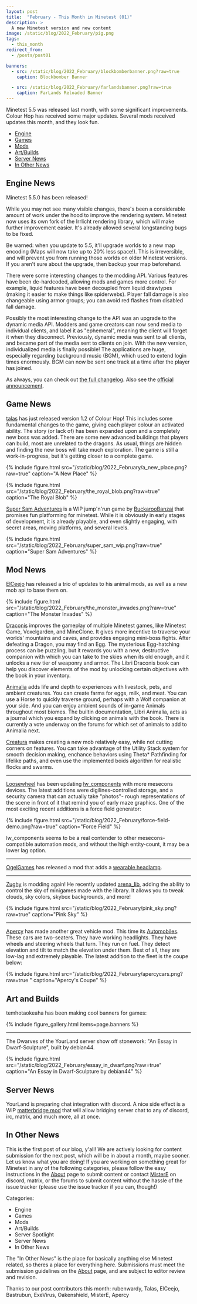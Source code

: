 ```yaml
---
layout: post
title:  "February - This Month in Minetest (01)"
description: >
  A new Minetest version and new content
image: /static/blog/2022_February/pig.png
tags:
  - this_month
redirect_from:
  - /posts/post01

banners:
  - src: /static/blog/2022_February/blockbomberbanner.png?raw=true
    caption: Blockbomber Banner

  - src: /static/blog/2022_February/farlandsbanner.png?raw=true
    caption: FarLands Reloaded Banner
---
```


Minetest 5.5 was released last month, with some significant improvements. Colour
Hop has received some major updates. Several mods received updates this month,
and they look fun.

<!-- more -->

*  [Engine](#engine)
*  [Games](#games)
*  [Mods](#mods)
*  [Art/Builds](#art)
*  [Server News](#s-news)
*  [In Other News](#o-news)


## Engine News <a name="engine"></a>

Minetest 5.5.0 has been released!

While you may not see many visible changes, there's been a considerable amount of work under the hood to improve the rendering system. Minetest now uses its own fork of the Irrlicht rendering library, which will make further improvement easier. It's already allowed several longstanding bugs to be fixed.

Be warned: when you update to 5.5, it'll upgrade worlds to a new map encoding (Maps will now take up to 20% less space!). This is irreversible, and will prevent you from running those worlds on older Minetest versions. If you aren't sure about the upgrade, then backup your map beforehand.

There were some interesting changes to the modding API. Various features have been de-hardcoded, allowing mods and games more control. For example, liquid features have been decoupled from liquid drawtypes (making it easier to make things like spiderwebs). Player fall damage is also changeable using armor groups; you can avoid red flashes from disabled fall damage.

Possibly the most interesting change to the API was an upgrade to the dynamic media API. Modders and game creators can now send media to individual clients, and label it as "ephemeral", meaning the client will forget it when they disconnect. Previously, dynamic media was sent to all clients, and became part of the media sent to clients on join. With the new version, individualized media is finally possible! The applications are huge, especially regarding background music (BGM), which used to extend login times enormously. BGM can now be sent one track at a time after the player has joined.

As always, you can check out [the full changelog](https://dev.minetest.net/Changelog#5.4.0_.E2.86.92_5.5.0). Also see the [official announcement](https://forum.minetest.net/viewtopic.php?f=18&t=27754).


## Game News <a name="games"></a>

[talas](https://content.minetest.net/users/talas/) has just released version 1.2 of Colour Hop!
This includes some fundamental changes to the game, giving each player colour an activated ability.
The story (or lack of) has been expanded upon and a completely new boss was added.
There are some new advanced buildings that players can build, most are unrelated to the dragons.
As usual, things are hidden and finding the new boss will take much exploration.
The game is still a work-in-progress, but it's getting closer to a complete game.

{% include figure.html src="/static/blog/2022_February/a_new_place.png?raw=true" caption="A New Place" %}

{% include figure.html src="/static/blog/2022_February/the_royal_blob.png?raw=true" caption="The Royal Blob" %}

[Super Sam Adventures](https://content.minetest.net/packages/BuckarooBanzay/super_sam/) is a WIP jump'n'run game by [BuckarooBanzai](https://content.minetest.net/users/BuckarooBanzay/) that promises fun platforming for minetest. While it is obviously in early stages of development, it is already  playable, and even slightly engaging, with secret areas, moving platforms, and several levels.

{% include figure.html src="/static/blog/2022_February/super_sam_wip.png?raw=true" caption="Super Sam Adventures" %}

## Mod News <a name="mods"></a>
[ElCeejo](https://content.minetest.net/users/ElCeejo/) has released a trio of updates to his animal mods, as well as a new mob api to base them on.

{% include figure.html src="/static/blog/2022_February/the_monster_invades.png?raw=true" caption="The Monster Invades" %}

[Draconis](https://content.minetest.net/packages/ElCeejo/draconis/) improves the gameplay of multiple Minetest games, like Minetest Game, Voxelgarden, and MineClone. It gives more incentive to traverse your worlds' mountains and caves, and provides engaging mini-boss fights. After defeating a Dragon, you may find an Egg. The mysterious Egg-hatching process can be puzzling, but it rewards you with a new, destructive companion with which you can take to the skies when its old enough, and it unlocks a new tier of weaponry and armor. The Libri Draconis book can help you discover elements of the mod by unlocking certain objectives with the book in your inventory.

[Animalia](https://content.minetest.net/packages/ElCeejo/animalia/) adds life and depth to experiences with livestock, pets, and ambient creatures. You can create farms for eggs, milk, and meat. You can use a Horse to quickly traverse ground, perhaps with a Wolf companion at your side. And you can enjoy ambient sounds of in-game Animals throughout most biomes. The builtin documentation, Libri Animalia, acts as a journal which you expand by clicking on animals with the book. There is currently a vote underway on the forums for which set of animals to add to Animalia next.

[Creatura](https://content.minetest.net/packages/ElCeejo/creatura/) makes creating a new mob relatively easy, while not cutting corners on features. You can take advantage of the Utility Stack system for smooth decision making, enchance behaviors using Theta* Pathfinding for lifelike paths, and even use the implemented boids algorithm for realistic flocks and swarms.

--------------------------------------
[Loosewheel](https://content.minetest.net/users/loosewheel/) has been updating [lw_components](https://content.minetest.net/packages/loosewheel/lwcomponents/) with more mesecons devices. The latest additions were digilines-controlled storage, and a security camera that can actually take "photos"- rough representations of the scene in front of it that remind you of early maze graphics. One of the most exciting recent additions is a force field generator:

{% include figure.html src="/static/blog/2022_February/force-field-demo.png?raw=true" caption="Force Field" %}

lw_components seems to be a real contender to other mesecons-compatible automation mods, and without the high entity-count, it may be a lower lag option.

--------------------------------------
[OgelGames](https://content.minetest.net/users/OgelGames/) has released a mod that adds a [wearable headlamp](https://content.minetest.net/packages/OgelGames/headlamp/).

--------------------------------------
[Zughy](https://content.minetest.net/users/Zughy/) is modding again! He recently updated [arena_lib](https://content.minetest.net/packages/?q=arena_lib), adding the ability to control the sky of minigames made with the library. It allows you to tweak clouds, sky colors, skybox backgrounds, and more!

{% include figure.html src="/static/blog/2022_February/pink_sky.png?raw=true" caption="Pink Sky" %}

--------------------------------------
[Apercy](https://content.minetest.net/users/apercy/) has made another great vehicle mod. This time its [Automobiles](https://content.minetest.net/packages/apercy/automobiles_pck/). These cars are two-seaters. They have working headlights. They have wheels and steering wheels that turn. They run on fuel. They detect elevation and tilt to match the elevation under them. Best of all, they are low-lag and extremely playable. The latest addition to the fleet is the coupe below:


{% include figure.html src="/static/blog/2022_February/apercycars.png?raw=true " caption="Apercy's Coupe" %}

## Art and Builds <a name="art"></a>
temhotaokeaha has been making cool banners for games:

{% include figure_gallery.html items=page.banners %}

--------------------------------------

The Dwarves of the YourLand server show off stonework: "An Essay in Dwarf-Sculpture", built by debian44.

{% include figure.html src="/static/blog/2022_February/essay_in_dwarf.png?raw=true" caption="An Essay in Dwarf-Sculpture by debian44" %}



## Server News <a name="s-news"></a>
YourLand is preparing chat integration with discord. A nice side effect is a WIP [matterbridge mod](https://gitea.your-land.de/AliasAlreadyTaken/yl_matterbridge) that will allow bridging server chat to any of discord, irc, matrix, and much more, all at once.

## In Other News <a name="s-news"></a>

This is the first post of our blog, y'all! We are actively looking for content
submission for the next post, which will be in about a month, maybe sooner. Let
us know what you are doing! If you are working on something great for Minetest
in any of the following categories, please follow the easy instructions in the
[About](/about/) page to submit content or contact
[MisterE](https://forum.minetest.net/memberlist.php?mode=viewprofile&u=26284) on
discord, matrix, or the forums to submit content without the hassle of the issue
tracker (please use the issue tracker if you can, though!)

Categories:
* Engine
* Games
* Mods
* Art/Builds
* Server Spotlight
* Server News
* In Other News

The "In Other News" is the place for basically anything else Minetest related,
so theres a place for everything here. Submissions must meet the submission
guidelines on the [About](/about/) page, and are
subject to editor review and revision.

Thanks to our post contributors this month:
rubenwardy, Talas, ElCeejo, Bastrubun, ExeVirus, Oakenshield, MisterE, Apercy
